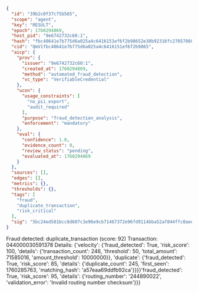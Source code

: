 ```json
{
  "id": "39b2c0f37c75b565",
  "scope": "agent",
  "key": "RESULT",
  "epoch": 1760294869,
  "host_pid": "9e6742732c60:1",
  "hash": "fbc40641e7b775d6a025a4c6416151ef6f2b98652e38b92316fc270578606ff3",
  "cid": "QmV1fbc40641e7b775d6a025a4c6416151ef6f2b9865",
  "aicp": {
    "prov": {
      "issuer": "9e6742732c60:1",
      "created_at": 1760294869,
      "method": "automated_fraud_detection",
      "vc_type": "VerifiableCredential"
    },
    "ucon": {
      "usage_constraints": [
        "no_pii_export",
        "audit_required"
      ],
      "purpose": "fraud_detection_analysis",
      "enforcement": "mandatory"
    },
    "eval": {
      "confidence": 1.0,
      "evidence_count": 0,
      "review_status": "pending",
      "evaluated_at": 1760294869
    }
  },
  "sources": [],
  "edges": [],
  "metrics": {},
  "thresholds": {},
  "tags": [
    "fraud",
    "duplicate_transaction",
    "risk_critical"
  ],
  "sig": "5bc24ed581bcc8d607c3e96e9cb71467372e96fd9114bba52af844ffc0aee04f"
}
```

Fraud detected: duplicate_transaction (score: 92)
Transaction: 044000030591378
Details: {'velocity': {'fraud_detected': True, 'risk_score': 100, 'details': {'transaction_count': 246, 'threshold': 50, 'total_amount': 71585016, 'amount_threshold': 10000000}}, 'duplicate': {'fraud_detected': True, 'risk_score': 85, 'details': {'duplicate_count': 245, 'first_seen': 1760285763, 'matching_hash': 'a57eaa69ddfb92ca'}}}}'fraud_detected': True, 'risk_score': 95, 'details': {'routing_number': '244890022', 'validation_error': 'Invalid routing number checksum'}}}